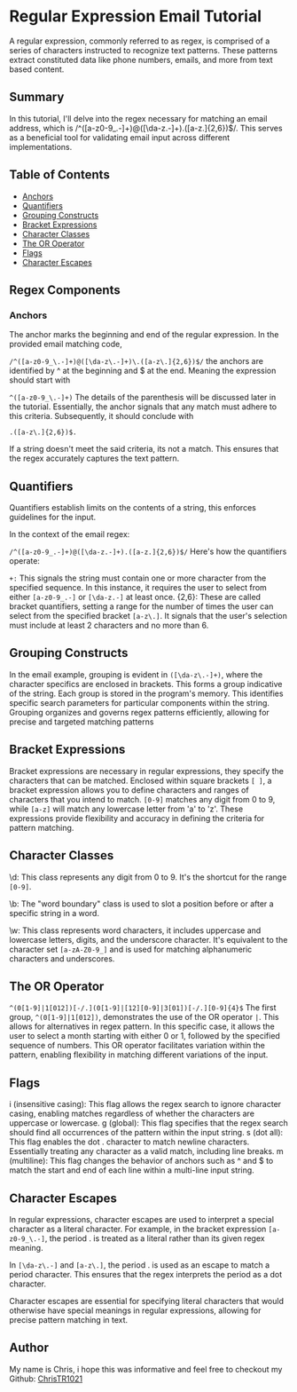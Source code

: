 # Regular Expression Email Tutorial 

A regular expression, commonly referred to as regex, is comprised of a series of characters instructed to recognize text patterns. These patterns extract constituted data like phone numbers, emails, and more from text based content. 

## Summary

In this tutorial, I'll delve into the regex necessary for matching an email address, which is /^([a-z0-9_\.-]+)@([\da-z\.-]+)\.([a-z\.]{2,6})$/. This serves as a beneficial tool for validating email input across different implementations.

## Table of Contents

- [Anchors](#anchors)
- [Quantifiers](#quantifiers)
- [Grouping Constructs](#grouping-constructs)
- [Bracket Expressions](#bracket-expressions)
- [Character Classes](#character-classes)
- [The OR Operator](#the-or-operator)
- [Flags](#flags)
- [Character Escapes](#character-escapes)

## Regex Components

### Anchors

The anchor marks the beginning and end of the regular expression. In the provided email matching code,

`/^([a-z0-9_\.-]+)@([\da-z\.-]+)\.([a-z\.]{2,6})$/`
the anchors are identified by ^ at the beginning and $ at the end. Meaning the expression should start with 

`^([a-z0-9_\.-]+)`
The details of the parenthesis will be discussed later in the tutorial. Essentially, the anchor signals that any match must adhere to this criteria. Subsequently, it should conclude with


`.([a-z\.]{2,6})$.`

If a string doesn't meet the said criteria, its not a match. This ensures that the regex accurately captures the text pattern. 

## Quantifiers 

Quantifiers establish limits on the contents of a string, this enforces guidelines for the input.

In the context of the email regex:

`/^([a-z0-9_.-]+)@([\da-z.-]+).([a-z.]{2,6})$/`
Here's how the quantifiers operate:

`+:` This signals the string must contain  one or more character from the specified sequence. In this instance, it requires the user to select from either `[a-z0-9_.-]` or `[\da-z.-]` at least once.
{2,6}: These are called bracket quantifiers, setting a range for the number of times the user can select from the specified bracket `[a-z\.]`. It signals that the user's selection must include at least 2 characters and no more than 6.

## Grouping Constructs

In the email example, grouping is evident in `([\da-z\.-]+)`, where the character specifics are enclosed in brackets. This forms a group indicative of the string. Each group is stored in the program's memory. This identifies specific search parameters for particular components within the string. Grouping organizes and governs regex patterns efficiently, allowing for precise and targeted matching patterns

## Bracket Expressions

Bracket expressions are necessary in regular expressions, they specify the characters that can be matched. Enclosed within square brackets `[ ]`, a bracket expression allows you to define characters and ranges of characters that you intend to match. `[0-9]` matches any digit from 0 to 9, while `[a-z]` will match any lowercase letter from 'a' to 'z'. These expressions provide flexibility and accuracy in defining the criteria for pattern matching.

## Character Classes

\d: This class represents any digit from 0 to 9. It's the shortcut for the range `[0-9]`.

\b: The "word boundary" class is used to slot a position before or after a specific string in a word. 

\w: This class represents word characters, it includes uppercase and lowercase letters, digits, and the underscore character. It's  equivalent to the character set `[a-zA-Z0-9_]` and is used for matching alphanumeric characters and underscores.

## The OR Operator

`^(0[1-9]|1[012])[-/.](0[1-9]|[12][0-9]|3[01])[-/.][0-9]{4}$`
The first group, `^(0[1-9]|1[012])`, demonstrates the use of the OR operator `|`. This allows for alternatives in regex pattern. In this specific case, it allows the user to select a month starting with either 0 or 1, followed by the specified sequence of numbers. This OR operator facilitates variation within the pattern, enabling flexibility in matching different variations of the input.

## Flags

i (insensitive casing): This flag allows the regex search to ignore character casing, enabling matches regardless of whether the characters are uppercase or lowercase.
g (global): This flag specifies that the regex search should find all occurrences of the pattern within the input string.
s (dot all): This flag enables the dot . character to match newline characters. Essentially treating any character as a valid match, including line breaks.
m (multiline): This flag changes the behavior of anchors such as ^ and $ to match the start and end of each line within a multi-line input string. 


## Character Escapes

In regular expressions, character escapes are used to interpret a special character as a literal character. For example, in the bracket expression `[a-z0-9_\.-]`, the period . is treated as a literal rather than its given regex meaning. 

In `[\da-z\.-]` and `[a-z\.]`, the period \. is used as an escape to match a period character. This ensures that the regex interprets the period as a dot character.

Character escapes are essential for specifying literal characters that would otherwise have special meanings in regular expressions, allowing for precise pattern matching in text.

## Author

My name is Chris, i hope this was informative and feel free to checkout my Github: [ChrisTR1021](https://github.com/ChrisTR1021/Regex-Tutorial-?tab=readme-ov-file#anchors)
